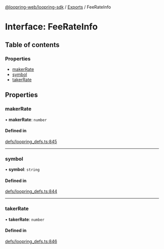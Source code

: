 [@loopring-web/loopring-sdk](../README.md) / [Exports](../modules.md) / FeeRateInfo

# Interface: FeeRateInfo

## Table of contents

### Properties

- [makerRate](FeeRateInfo.md#makerrate)
- [symbol](FeeRateInfo.md#symbol)
- [takerRate](FeeRateInfo.md#takerrate)

## Properties

### makerRate

• **makerRate**: `number`

#### Defined in

[defs/loopring_defs.ts:845](https://github.com/Loopring/loopring_sdk/blob/edf273a/src/defs/loopring_defs.ts#L845)

___

### symbol

• **symbol**: `string`

#### Defined in

[defs/loopring_defs.ts:844](https://github.com/Loopring/loopring_sdk/blob/edf273a/src/defs/loopring_defs.ts#L844)

___

### takerRate

• **takerRate**: `number`

#### Defined in

[defs/loopring_defs.ts:846](https://github.com/Loopring/loopring_sdk/blob/edf273a/src/defs/loopring_defs.ts#L846)
